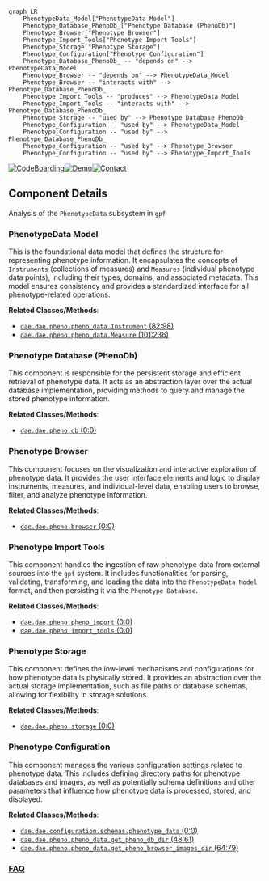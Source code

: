 ```mermaid
graph LR
    PhenotypeData_Model["PhenotypeData Model"]
    Phenotype_Database_PhenoDb_["Phenotype Database (PhenoDb)"]
    Phenotype_Browser["Phenotype Browser"]
    Phenotype_Import_Tools["Phenotype Import Tools"]
    Phenotype_Storage["Phenotype Storage"]
    Phenotype_Configuration["Phenotype Configuration"]
    Phenotype_Database_PhenoDb_ -- "depends on" --> PhenotypeData_Model
    Phenotype_Browser -- "depends on" --> PhenotypeData_Model
    Phenotype_Browser -- "interacts with" --> Phenotype_Database_PhenoDb_
    Phenotype_Import_Tools -- "produces" --> PhenotypeData_Model
    Phenotype_Import_Tools -- "interacts with" --> Phenotype_Database_PhenoDb_
    Phenotype_Storage -- "used by" --> Phenotype_Database_PhenoDb_
    Phenotype_Configuration -- "used by" --> PhenotypeData_Model
    Phenotype_Configuration -- "used by" --> Phenotype_Database_PhenoDb_
    Phenotype_Configuration -- "used by" --> Phenotype_Browser
    Phenotype_Configuration -- "used by" --> Phenotype_Import_Tools
```
[![CodeBoarding](https://img.shields.io/badge/Generated%20by-CodeBoarding-9cf?style=flat-square)](https://github.com/CodeBoarding/GeneratedOnBoardings)[![Demo](https://img.shields.io/badge/Try%20our-Demo-blue?style=flat-square)](https://www.codeboarding.org/demo)[![Contact](https://img.shields.io/badge/Contact%20us%20-%20contact@codeboarding.org-lightgrey?style=flat-square)](mailto:contact@codeboarding.org)

## Component Details

Analysis of the `PhenotypeData` subsystem in `gpf`

### PhenotypeData Model
This is the foundational data model that defines the structure for representing phenotype information. It encapsulates the concepts of `Instruments` (collections of measures) and `Measures` (individual phenotype data points), including their types, domains, and associated metadata. This model ensures consistency and provides a standardized interface for all phenotype-related operations.


**Related Classes/Methods**:

- <a href="https://github.com/iossifovlab/gpf/blob/master/dae/dae/pheno/pheno_data.py#L82-L98" target="_blank" rel="noopener noreferrer">`dae.dae.pheno.pheno_data.Instrument` (82:98)</a>
- <a href="https://github.com/iossifovlab/gpf/blob/master/dae/dae/pheno/pheno_data.py#L101-L236" target="_blank" rel="noopener noreferrer">`dae.dae.pheno.pheno_data.Measure` (101:236)</a>


### Phenotype Database (PhenoDb)
This component is responsible for the persistent storage and efficient retrieval of phenotype data. It acts as an abstraction layer over the actual database implementation, providing methods to query and manage the stored phenotype information.


**Related Classes/Methods**:

- <a href="https://github.com/iossifovlab/gpf/blob/master/dae/dae/pheno/db.py#L0-L0" target="_blank" rel="noopener noreferrer">`dae.dae.pheno.db` (0:0)</a>


### Phenotype Browser
This component focuses on the visualization and interactive exploration of phenotype data. It provides the user interface elements and logic to display instruments, measures, and individual-level data, enabling users to browse, filter, and analyze phenotype information.


**Related Classes/Methods**:

- <a href="https://github.com/iossifovlab/gpf/blob/master/dae/dae/pheno/browser.py#L0-L0" target="_blank" rel="noopener noreferrer">`dae.dae.pheno.browser` (0:0)</a>


### Phenotype Import Tools
This component handles the ingestion of raw phenotype data from external sources into the `gpf` system. It includes functionalities for parsing, validating, transforming, and loading the data into the `PhenotypeData Model` format, and then persisting it via the `Phenotype Database`.


**Related Classes/Methods**:

- <a href="https://github.com/iossifovlab/gpf/blob/master/dae/dae/pheno/pheno_import.py#L0-L0" target="_blank" rel="noopener noreferrer">`dae.dae.pheno.pheno_import` (0:0)</a>
- <a href="https://github.com/iossifovlab/gpf/blob/master/dae/dae/pheno/import_tools.py#L0-L0" target="_blank" rel="noopener noreferrer">`dae.dae.pheno.import_tools` (0:0)</a>


### Phenotype Storage
This component defines the low-level mechanisms and configurations for how phenotype data is physically stored. It provides an abstraction over the actual storage implementation, such as file paths or database schemas, allowing for flexibility in storage solutions.


**Related Classes/Methods**:

- <a href="https://github.com/iossifovlab/gpf/blob/master/dae/dae/pheno/storage.py#L0-L0" target="_blank" rel="noopener noreferrer">`dae.dae.pheno.storage` (0:0)</a>


### Phenotype Configuration
This component manages the various configuration settings related to phenotype data. This includes defining directory paths for phenotype databases and images, as well as potentially schema definitions and other parameters that influence how phenotype data is processed, stored, and displayed.


**Related Classes/Methods**:

- <a href="https://github.com/iossifovlab/gpf/blob/master/dae/dae/configuration/schemas/phenotype_data.py#L0-L0" target="_blank" rel="noopener noreferrer">`dae.dae.configuration.schemas.phenotype_data` (0:0)</a>
- <a href="https://github.com/iossifovlab/gpf/blob/master/dae/dae/pheno/pheno_data.py#L48-L61" target="_blank" rel="noopener noreferrer">`dae.dae.pheno.pheno_data.get_pheno_db_dir` (48:61)</a>
- <a href="https://github.com/iossifovlab/gpf/blob/master/dae/dae/pheno/pheno_data.py#L64-L79" target="_blank" rel="noopener noreferrer">`dae.dae.pheno.pheno_data.get_pheno_browser_images_dir` (64:79)</a>




### [FAQ](https://github.com/CodeBoarding/GeneratedOnBoardings/tree/main?tab=readme-ov-file#faq)